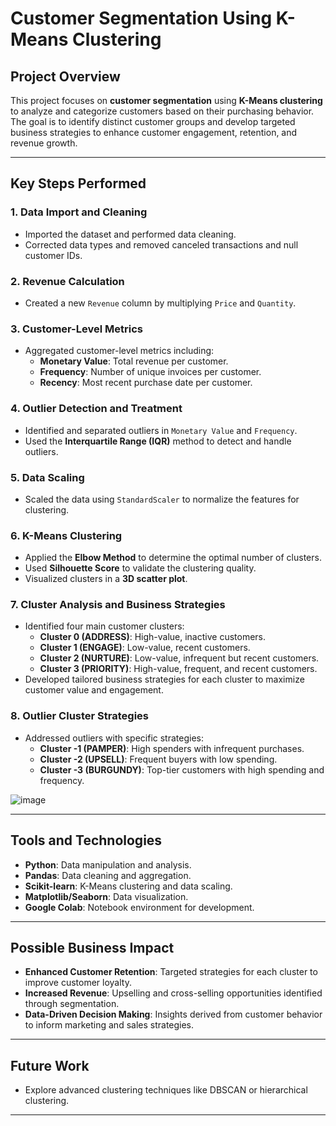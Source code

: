 
# Customer Segmentation Using K-Means Clustering

## Project Overview

This project focuses on **customer segmentation** using **K-Means clustering** to analyze and categorize customers based on their purchasing behavior. The goal is to identify distinct customer groups and develop targeted business strategies to enhance customer engagement, retention, and revenue growth.

---

## Key Steps Performed

### 1. **Data Import and Cleaning**
   - Imported the dataset and performed data cleaning.
   - Corrected data types and removed canceled transactions and null customer IDs.

### 2. **Revenue Calculation**
   - Created a new `Revenue` column by multiplying `Price` and `Quantity`.

### 3. **Customer-Level Metrics**
   - Aggregated customer-level metrics including:
     - **Monetary Value**: Total revenue per customer.
     - **Frequency**: Number of unique invoices per customer.
     - **Recency**: Most recent purchase date per customer.

### 4. **Outlier Detection and Treatment**
   - Identified and separated outliers in `Monetary Value` and `Frequency`.
   - Used the **Interquartile Range (IQR)** method to detect and handle outliers.

### 5. **Data Scaling**
   - Scaled the data using `StandardScaler` to normalize the features for clustering.

### 6. **K-Means Clustering**
   - Applied the **Elbow Method** to determine the optimal number of clusters.
   - Used **Silhouette Score** to validate the clustering quality.
   - Visualized clusters in a **3D scatter plot**.

### 7. **Cluster Analysis and Business Strategies**
   - Identified four main customer clusters:
     - **Cluster 0 (ADDRESS)**: High-value, inactive customers.
     - **Cluster 1 (ENGAGE)**: Low-value, recent customers.
     - **Cluster 2 (NURTURE)**: Low-value, infrequent but recent customers.
     - **Cluster 3 (PRIORITY)**: High-value, frequent, and recent customers.
   - Developed tailored business strategies for each cluster to maximize customer value and engagement.

### 8. **Outlier Cluster Strategies**
   - Addressed outliers with specific strategies:
     - **Cluster -1 (PAMPER)**: High spenders with infrequent purchases.
     - **Cluster -2 (UPSELL)**: Frequent buyers with low spending.
     - **Cluster -3 (BURGUNDY)**: Top-tier customers with high spending and frequency.
       
![image](https://github.com/user-attachments/assets/e6886083-6a48-4f59-845d-50c452537d48)

---

## Tools and Technologies

- **Python**: Data manipulation and analysis.
- **Pandas**: Data cleaning and aggregation.
- **Scikit-learn**: K-Means clustering and data scaling.
- **Matplotlib/Seaborn**: Data visualization.
- **Google Colab**: Notebook environment for development.

---

## Possible Business Impact

- **Enhanced Customer Retention**: Targeted strategies for each cluster to improve customer loyalty.
- **Increased Revenue**: Upselling and cross-selling opportunities identified through segmentation.
- **Data-Driven Decision Making**: Insights derived from customer behavior to inform marketing and sales strategies.

---

## Future Work

- Explore advanced clustering techniques like DBSCAN or hierarchical clustering.

---

